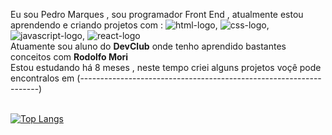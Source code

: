 Eu sou Pedro Marques , sou programador Front End , atualmente estou aprendendo e criando projetos com :
<img src="https://img.shields.io/badge/HTML5-E34F26?style=for-the-badge&logo=html5&logoColor=white" alt="html-logo">,
<img src="https://img.shields.io/badge/CSS3-1572B6?style=for-the-badge&logo=css3&logoColor=white" alt="css-logo">,
<img src="https://img.shields.io/badge/JavaScript-F7DF1E?style=for-the-badge&logo=javascript&logoColor=black" alt="javascript-logo">,
<img src="https://img.shields.io/badge/React-20232A?style=for-the-badge&logo=react&logoColor=61DAFB" alt="react-logo">
<br>
Atuamente sou aluno do <b>DevClub</b> onde tenho aprendido bastantes conceitos com <b>Rodolfo Mori</b> 
<br>
Estou estudando há 8 meses , neste tempo criei alguns projetos voçê pode encontralos em (-------------------------------------------------------------------)
<br>
<br>

[![Top Langs](https://github-readme-stats.vercel.app/api/top-langs/?username=MarquesX-DEV)](https://github.com/anuraghazra/github-readme-stats)
